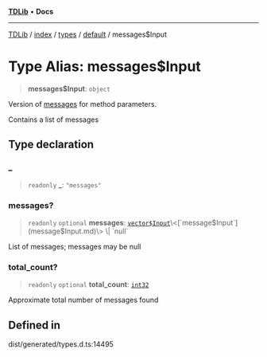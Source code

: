 [**TDLib**](../../../../../../README.md) • **Docs**

***

[TDLib](../../../../../../modules.md) / [index](../../../../../README.md) / [types](../../../README.md) / [default](../README.md) / messages$Input

# Type Alias: messages$Input

> **messages$Input**: `object`

Version of [messages](messages.md) for method parameters.

Contains a list of messages

## Type declaration

### \_

> `readonly` **\_**: `"messages"`

### messages?

> `readonly` `optional` **messages**: [`vector$Input`](vector$Input.md)\<[`message$Input`](message$Input.md)\> \| `null`

List of messages; messages may be null

### total\_count?

> `readonly` `optional` **total\_count**: [`int32`](int32.md)

Approximate total number of messages found

## Defined in

dist/generated/types.d.ts:14495
